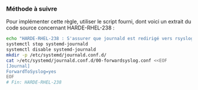 
### Méthode à suivre

Pour implémenter cette règle, utiliser le script fourni, dont voici un extrait du code source concernant HARDE-RHEL-238 :

``` {.bash .numberLines}
echo "HARDE-RHEL-238 : S'assurer que journald est redirigé vers rsyslog"
systemctl stop systemd-journald
systemctl disable systemd-journald
mkdir -p /etc/systemd/journald.conf.d/
cat >/etc/systemd/journald.conf.d/00-forwardsyslog.conf <<EOF
[Journal]
ForwardToSyslog=yes
EOF
# Fin: HARDE-RHEL-238
```


